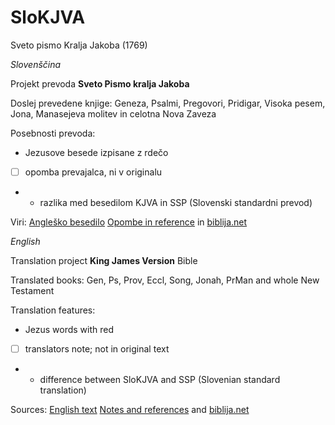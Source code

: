 # SloKJVA
Sveto pismo Kralja Jakoba (1769)

*Slovenščina*

Projekt prevoda **Sveto Pismo kralja Jakoba** 

Doslej prevedene knjige: Geneza, Psalmi, Pregovori, Pridigar, Visoka pesem, Jona, Manasejeva molitev in celotna Nova Zaveza

Posebnosti prevoda: 

 - Jezusove besede izpisane z rdečo
 - [ ] opomba prevajalca, ni v originalu
 - * razlika med besedilom KJVA in SSP (Slovenski standardni prevod)
 
Viri: [Angleško besedilo](http://www.crosswire.org/~dmsmith/kjv2006/) [Opombe in reference](www.kingjamesbibleonline.org/Psalms–Chapter–1_Original–1611–KJV/) in [biblija.net](http://www.biblija.net/biblija.cgi?m=&id13=1&id7=1&pos=0&set=6&l=sl)


*English*

Translation project **King James Version** Bible

Translated books: Gen, Ps, Prov, Eccl, Song, Jonah, PrMan and whole New Testament

Translation features:

 - Jezus words with red
 - [ ] translators note; not in original text
 - * difference between SloKJVA and SSP (Slovenian standard translation)
 
Sources: [English text](http://www.crosswire.org/~dmsmith/kjv2006/) [Notes and references](www.kingjamesbibleonline.org/Psalms–Chapter–1_Original–1611–KJV/) and [biblija.net](http://www.biblija.net/biblija.cgi?m=&id13=1&id7=1&pos=0&set=6&l=sl)
